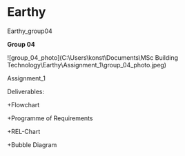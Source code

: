 # Earthy
Earthy_group04

**Group 04**

![group_04_photo](C:\Users\konst\Documents\MSc Building Technology\Earthy\Assignment_1\group_04_photo.jpeg)

Assignment_1

Deliverables:

+Flowchart

+Programme of Requirements

+REL-Chart 

+Bubble Diagram
